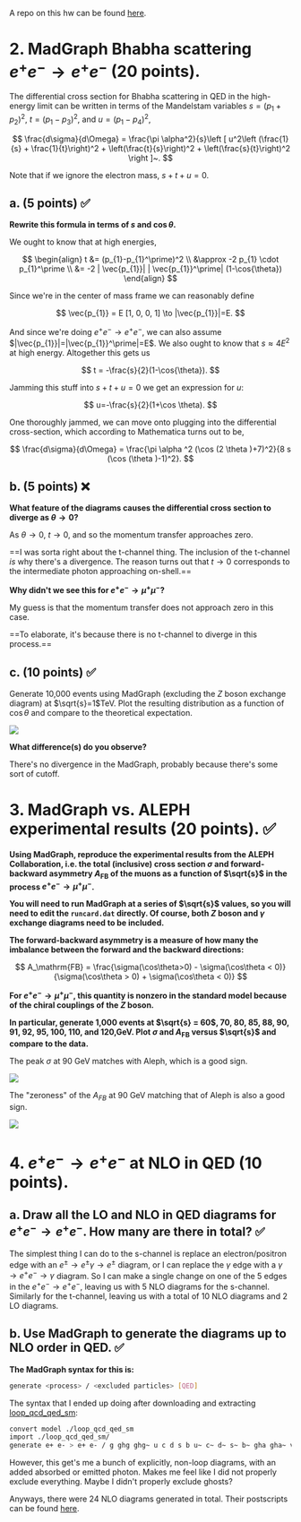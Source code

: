 A repo on this hw can be found [here](https://github.com/AnthonyAportela/lab_notebook/tree/main/Collider_physics/HW_3).

# 2. MadGraph Bhabha scattering $e^+e^- \to e^+e^-$ (20 points).
The differential cross section for Bhabha scattering in QED in the high-energy limit can be written in terms of the Mandelstam variables $s = (p_1 + p_2)^2$, $t = (p_1-p_3)^2$, and $u = (p_1-p_4)^2$,

$$
\frac{d\sigma}{d\Omega} = \frac{\pi \alpha^2}{s}\left [ u^2\left (\frac{1}{s} + \frac{1}{t}\right)^2 +  \left(\frac{t}{s}\right)^2 +  \left(\frac{s}{t}\right)^2 \right ]~.
$$

Note that if we ignore the electron mass, $s + t + u = 0$. 

## a. (5 points) ✅
**Rewrite this formula in terms of $s$ and $\cos\theta$.**

We ought to know that at high energies, 

$$
\begin{align}
t &= (p_{1}-p_{1}^\prime)^2 \\
&\approx -2 p_{1} \cdot p_{1}^\prime \\
&= -2 | \vec{p_{1}}| | \vec{p_{1}}^\prime| (1-\cos{\theta})
\end{align}
$$

Since we're in the center of mass frame we can reasonably define

$$
\vec{p_{1}} = E [1, 0, 0, 1] \to |\vec{p_{1}}|=E.
$$

And since we're doing $e^+e^- \to e^+e^-$, we can also assume $|\vec{p_{1}}|=|\vec{p_{1}}^\prime|=E$. We also ought to know that $s\approx4E^2$ at high energy. Altogether this gets us

$$
t = -\frac{s}{2}(1-\cos{\theta}).
$$

Jamming this stuff into $s+t+u=0$ we get an expression for $u$:

$$
u=-\frac{s}{2}(1+\cos \theta).
$$

One thoroughly jammed, we can move onto plugging into the differential cross-section, which according to Mathematica turns out to be,

$$
\frac{d\sigma}{d\Omega} = \frac{\pi  \alpha ^2 (\cos (2 \theta )+7)^2}{8 s (\cos (\theta )-1)^2}.
$$


## b. (5 points) ❌
**What feature of the diagrams causes the differential cross section to diverge as $\theta\to 0$?** 

As $\theta \to 0$, $t \to 0$, and so the momentum transfer approaches zero.

==I was sorta right about the t-channel thing. The inclusion of the t-channel *is* why there's a divergence. The reason turns out that $t\to 0$ corresponds to the intermediate photon approaching on-shell.==

**Why didn't we see this for $e^+e^-\to \mu^+\mu^-$?**

My guess is that the momentum transfer does not approach zero in this case.

==To elaborate, it's because there is no t-channel to diverge in this process.==

## c. (10 points) ✅

Generate 10,000 events using MadGraph (excluding the $Z$ boson exchange diagram) at $\sqrt{s}=1$TeV. 
Plot the resulting distribution as a function of $\cos\theta$ and compare to the theoretical expectation.

![](img/eeee_scattering.png)

**What difference(s) do you observe?**

There's no divergence in the MadGraph, probably because there's some sort of cutoff.


# 3. MadGraph vs. ALEPH experimental results (20 points). ✅

**Using MadGraph, reproduce the experimental results from the ALEPH Collaboration, i.e. the total (inclusive) cross section $\sigma$ and forward-backward asymmetry $A_\mathrm{FB}$ of the muons as a function of $\sqrt{s}$ in the process $e^+e^-\to\mu^+\mu^-$.**

**You will need to run MadGraph at a series of $\sqrt{s}$ values, so you will need to edit the `runcard.dat` directly. Of course, both $Z$ boson and $\gamma$ exchange diagrams need to be included.**

**The forward-backward asymmetry is a measure of how many the imbalance between the forward and the backward directions:**

$$
A_\mathrm{FB} = \frac{\sigma(\cos\theta>0) - \sigma(\cos\theta < 0)}{\sigma(\cos\theta > 0) + \sigma(\cos\theta < 0)}
$$

**For $e^+e^-\to\mu^+\mu^-$, this quantity is nonzero in the standard model because of the chiral couplings of the $Z$ boson.**

**In particular, generate 1,000 events at $\sqrt{s} = 60$, 70, 80, 85, 88, 90, 91, 92, 95, 100, 110, and 120,GeV. Plot $\sigma$ and $A_\mathrm{FB}$ versus $\sqrt{s}$ and compare to the data.**

The peak $\sigma$ at 90 GeV matches with Aleph, which is a good sign.

![](img/xsec_eemm_aleph.png)


The "zeroness" of the $A_{FB}$ at 90 GeV matching that of Aleph is also a good sign.

![](img/AFB_eemm_aleph.png)


# 4. $e^+ e^-\to e^+ e^-$ at NLO in QED (10 points).

## a. Draw all the LO and NLO in QED diagrams for $e^+ e^-\to e^+e^-$.  How many are there in total? ✅

The simplest thing I can do to the s-channel is replace an electron/positron edge with an $e^{\pm} \to e^{\pm}\gamma \to e^{\pm}$ diagram, or I can replace the $\gamma$ edge with a $\gamma \to e^+e^-\to \gamma$ diagram.
So I can make a single change on one of the 5 edges in the $e^+ e^-\to e^+e^-$, leaving us with 5 NLO diagrams for the s-channel. 
Similarly for the t-channel, leaving us with a total of 10 NLO diagrams and 2 LO diagrams.

## b. Use MadGraph to generate the diagrams up to NLO order in QED. ✅
**The MadGraph syntax for this is:**
```bash
generate <process> / <excluded particles> [QED]
```

The syntax that I ended up doing after downloading and extracting [loop_qcd_qed_sm](http://madgraph.phys.ucl.ac.be/Downloads/models/loop_qcd_qed_sm.tgz): 

```sh
convert model ./loop_qcd_qed_sm
import ./loop_qcd_qed_sm/
generate e+ e- > e+ e- / g ghg ghg~ u c d s b u~ c~ d~ s~ b~ gha gha~ ve vm vt mu- ta- ve~ vm~ vt~ mu+ ta+ t t~ z w+ ghz ghwp ghwm h g0 g+ w- ghz~ ghwp~ ghwm~ g- [QED]
```

However, this get's me a bunch of explicitly, non-loop diagrams, with an added absorbed or emitted photon. 
Makes me feel like I did not properly exclude everything. 
Maybe I didn't properly exclude ghosts?

Anyways, there were 24 NLO diagrams generated in total. Their postscripts can be found [here](https://github.com/AnthonyAportela/lab_notebook/tree/main/Collider_physics/HW_3/img/eeaee_MG_QED_feynman_diagrams).
